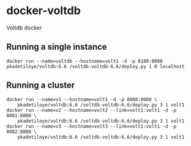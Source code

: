# docker-voltdb
Voltdb docker


## Running a single instance

```
docker run --name=voltdb --hostname=volt1 -d -p 8180:8080 pkadetiloye/voltdb:6.6 /voltdb-voltdb-6.6/deploy.py 1 0 localhost
```


## Running a cluster

```
docker run --name=v1 --hostname=volt1 -d -p 8080:8080 \
    pkadetiloye/voltdb:6.6 /voltdb-voltdb-6.6/deploy.py 3 1 volt1
docker run --name=v2 --hostname=volt2 --link=volt1:volt1 -d -p 8081:8080 \
    pkadetiloye/voltdb:6.6 /voltdb-voltdb-6.6/deploy.py 3 1 volt1
docker run --name=v3 --hostname=volt3 --link=volt1:volt1 -d -p 8082:8080 \
    pkadetiloye/voltdb:6.6 /voltdb-voltdb-6.6/deploy.py 3 1 volt1
```
